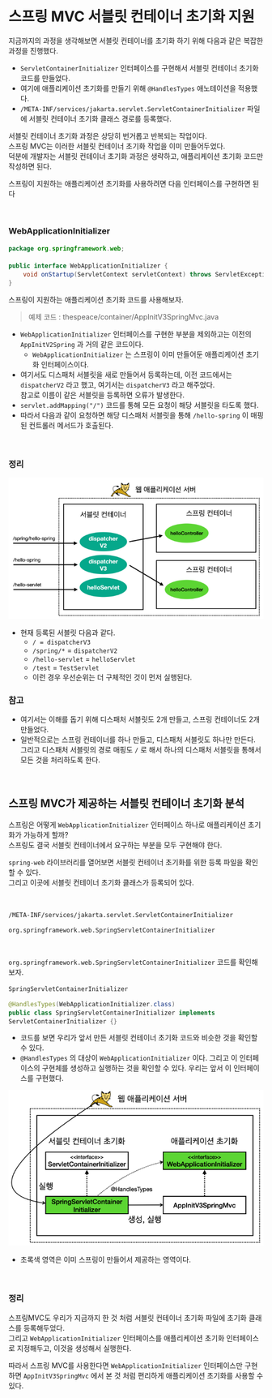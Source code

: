 # 스프링 MVC 서블릿 컨테이너 초기화 지원
지금까지의 과정을 생각해보면 서블릿 컨테이너를 초기화 하기 위해 다음과 같은 복잡한 과정을 진행했다.
* ```ServletContainerInitializer``` 인터페이스를 구현해서 서블릿 컨테이너 초기화 코드를 만들었다.
* 여기에 애플리케이션 초기화를 만들기 위해 ```@HandlesTypes``` 애노테이션을 적용했다.
* ```/META-INF/services/jakarta.servlet.ServletContainerInitializer``` 파일에 서블릿 컨테이너 초기화 클래스 경로를 등록했다.

서블릿 컨테이너 초기화 과정은 상당히 번거롭고 반복되는 작업이다.<br>
스프링 MVC는 이러한 서블릿 컨테이너 초기화 작업을 이미 만들어두었다.<br>
덕분에 개발자는 서블릿 컨테이너 초기화 과정은 생략하고, 애플리케이션 초기화 코드만 작성하면 된다.

스프링이 지원하는 애플리케이션 초기화를 사용하려면 다음 인터페이스를 구현하면 된다

<br>

### WebApplicationInitializer
```java
package org.springframework.web;

public interface WebApplicationInitializer {
    void onStartup(ServletContext servletContext) throws ServletException;
}
```
스프링이 지원하는 애플리케이션 초기화 코드를 사용해보자.

> 예제 코드 : thespeace/container/AppInitV3SpringMvc.java

* ```WebApplicationInitializer``` 인터페이스를 구현한 부분을 제외하고는 이전의 ```AppInitV2Spring``` 과 거의 같은 코드이다.
  * ```WebApplicationInitializer``` 는 스프링이 이미 만들어둔 애플리케이션 초기화 인터페이스이다.
* 여기서도 디스패처 서블릿을 새로 만들어서 등록하는데, 이전 코드에서는 ```dispatcherV2``` 라고 했고, 여기서는 ```dispatcherV3``` 라고 해주었다.<br>
  참고로 이름이 같은 서블릿을 등록하면 오류가 발생한다.
* ```servlet.addMapping("/")``` 코드를 통해 모든 요청이 해당 서블릿을 타도록 했다.
* 따라서 다음과 같이 요청하면 해당 디스패처 서블릿을 통해 ```/hello-spring``` 이 매핑된 컨트롤러 메서드가 호출된다.

<br>

### 정리

![Spring MVC servlet container initialization support](07.Spring%20MVC%20servlet%20container%20initialization%20support1.PNG)

* 현재 등록된 서블릿 다음과 같다.
  * ```/ = dispatcherV3```
  * ```/spring/*``` = ```dispatcherV2```
  * ```/hello-servlet``` = ```helloServlet```
  * ```/test``` = ```TestServlet```
  * 이런 경우 우선순위는 더 구체적인 것이 먼저 실행된다.

### 참고
* 여기서는 이해를 돕기 위해 디스패처 서블릿도 2개 만들고, 스프링 컨테이너도 2개 만들었다.
* 일반적으로는 스프링 컨테이너를 하나 만들고, 디스패처 서블릿도 하나만 만든다.<br>
  그리고 디스패처 서블릿의 경로 매핑도 ```/``` 로 해서 하나의 디스패처 서블릿을 통해서 모든 것을 처리하도록 한다.

<br>

## 스프링 MVC가 제공하는 서블릿 컨테이너 초기화 분석
스프링은 어떻게 ```WebApplicationInitializer``` 인터페이스 하나로 애플리케이션 초기화가 가능하게 할까?<br>
스프링도 결국 서블릿 컨테이너에서 요구하는 부분을 모두 구현해야 한다.

```spring-web``` 라이브러리를 열어보면 서블릿 컨테이너 초기화를 위한 등록 파일을 확인할 수 있다.<br>
그리고 이곳에 서블릿 컨테이너 초기화 클래스가 등록되어 있다.

<br>

```/META-INF/services/jakarta.servlet.ServletContainerInitializer```
```
org.springframework.web.SpringServletContainerInitializer
```

<br>

```org.springframework.web.SpringServletContainerInitializer``` 코드를 확인해보자.

```SpringServletContainerInitializer```
```java
@HandlesTypes(WebApplicationInitializer.class)
public class SpringServletContainerInitializer implements
ServletContainerInitializer {}
```
* 코드를 보면 우리가 앞서 만든 서블릿 컨테이너 초기화 코드와 비슷한 것을 확인할 수 있다.
* ```@HandlesTypes``` 의 대상이 ```WebApplicationInitializer``` 이다. 그리고 이 인터페이스의 구현체를 생성하고 실행하는 것을 확인할 수 있다. 우리는 앞서 이 인터페이스를 구현했다.

![Spring MVC servlet container initialization support](07.Spring%20MVC%20servlet%20container%20initialization%20support2.PNG)

* 초록색 영역은 이미 스프링이 만들어서 제공하는 영역이다.

<br>

### 정리
스프링MVC도 우리가 지금까지 한 것 처럼 서블릿 컨테이너 초기화 파일에 초기화 클래스를 등록해두었다.<br>
그리고 ```WebApplicationInitializer``` 인터페이스를 애플리케이션 초기화 인터페이스로 지정해두고, 이것을 생성해서 실행한다.

따라서 스프링 MVC를 사용한다면 ```WebApplicationInitializer``` 인터페이스만 구현하면 ```AppInitV3SpringMvc``` 에서 본 것 처럼 편리하게 애플리케이션 초기화를 사용할 수 있다.
